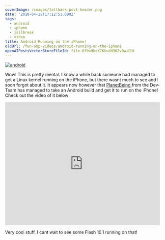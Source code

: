 ```yaml
---
coverImage: /images/fallback-post-header.png
date: '2010-04-22T17:12:51.000Z'
tags:
  - android
  - iphone
  - jailbreak
  - video
title: Android Running on the iPhone!
oldUrl: /fun-amp-videos/android-running-on-the-iphone
openAIPostsVectorStoreFileId: file-6fbwHkcX7KUudH96ZvBwiEHt
---
```


[![](/wp-content/uploads/2010/04/android.gif "android")](/wp-content/uploads/2010/04/android.gif)

Wow! This is pretty mental. I know a while back someone had managed to get a Linux kernel running on the iPhone, but there wasnt much to see and I soon forgot about it. It appears now however that [PlanetBeing ](https://linuxoniphone.blogspot.com/2010/04/ive-been-working-on-this-quietly-in.html)from the Dev-Team has managed to take an Android build and get it to run on the iPhone! Check out the video of it below:<!-- more -->

<iframe width="100%" height="400" src="https://www.youtube.com/embed/5yO2KQHkt4A" frameborder="0" allow="accelerometer; autoplay; clipboard-write; encrypted-media; gyroscope; picture-in-picture" allowfullscreen></iframe>

Very cool stuff. I cant wait to see some Flash 10.1 running on that!
